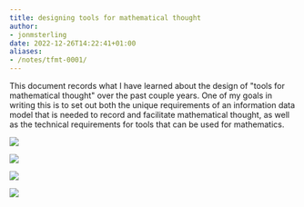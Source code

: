 ```yaml
---
title: designing tools for mathematical thought
author:
- jonmsterling
date: 2022-12-26T14:22:41+01:00
aliases:
- /notes/tfmt-0001/
---
```


This document records what I have learned about the design of "tools for mathematical thought" over the past couple years. One of my goals in writing this is to set out both the unique requirements of an information data model that is needed to record and facilitate mathematical thought, as well as the technical requirements for tools that can be used for mathematics.

![](tfmt-0002)

![](tfmt-0004)

![](tfmt-000W)

![](tfmt-000E)
